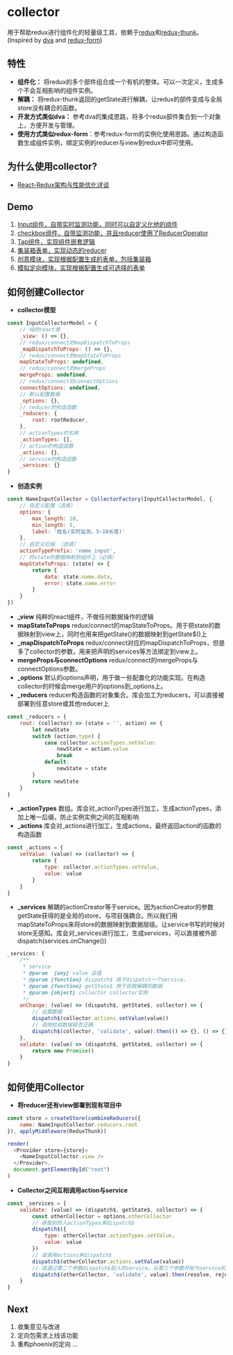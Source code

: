 # collector

用于帮助redux进行组件化的轻量级工具，依赖于[redux](https://github.com/reactjs/redux)和[redux-thunk](https://github.com/gaearon/redux-thunk)。(Inspired by [dva](https://github.com/dvajs/dva) and  [redux-form](https://github.com/erikras/redux-form))

## 特性
 - **组件化：** 将redux的多个部件组合成一个有机的整体。可以一次定义，生成多个不会互相影响的组件实例。
 - **解耦：** 将redux-thunk返回的getState进行解耦，让redux的部件变成与全局store没有耦合的函数。
 - **开发方式类似dva：** 参考dva的集成思路，将多个redux部件集合到一个对象上，方便开发与管理。
 - **使用方式类似redux-form**：参考redux-form的实例化使用思路。通过构造函数生成组件实例，绑定实例的reducer与view到redux中即可使用。
 
## 为什么使用collector?

- [React-Redux架构与性能优化详谈](http://km.oa.com/group/29108/articles/show/317042)

## Demo

 1. [Input组件，自带实时监测功能，同时可以自定义化他的组件](https://codesandbox.io/s/github/JanzenZhangChen/collector/tree/master/CollectorDemo)
 2. [checkbox组件，自带监测功能，并且reducer使用了ReducerOperator](https://codesandbox.io/s/github/JanzenZhangChen/collector/tree/master/CollectorOperatorDemo)
 3. [Tap组件，实现组件嵌套逻辑](https://codesandbox.io/s/github/JanzenZhangChen/collector/tree/master/CollectorWrapDemo)
 4. [集装箱表单，实现动态的reducer](https://codesandbox.io/s/github/JanzenZhangChen/collector/tree/master/CollectorDynamicDemo)
 5. [创意模块，实现根据配置生成的表单，包括集装箱](https://codesandbox.io/s/github/JanzenZhangChen/collector/tree/master/CollectorCreativesDemo)
 6. [模拟定向模块，实现根据配置生成可选择的表单](https://codesandbox.io/s/github/JanzenZhangChen/collector/tree/master/CollectorTargetsDemo)

## 如何创建Collector

 - **collector模型**
 
```javascript
const InputCollectorModel = {
    // 纯的react类
    _view: () => {},
    // redux/connect的mapDispatchToProps
    _mapDispatchToProps: () => {},
    // redux/connect的mapStateToProps
    mapStateToProps: undefined,
    // redux/connect的mergeProps
    mergeProps: undefined,
    // redux/connect的connectOptions
    connectOptions: undefined,
    // 默认配置数据
    _options: {},
    // reducer的构造函数
    _reducers: {
        root: rootReducer,
    },
    // actionTypes的名称
    _actionTypes: [],
    // action的构造函数
    _actions: {},
    // service的构造函数
    _services: {}
}
```
 - **创造实例**
```javascript
const NameInputCollector = CollectorFactory(InputCollectorModel, {
    // 自定义配置（选填）
    options: {
        max_length: 10,
        min_length: 5,
        label: '姓名(实时监测，5~10长度)'
    },
    // 自定义后缀 （选填）
    actionTypePrefix: 'name_input',
    // 将state的数据映射到组件上（必填）
    mapStateToProps: (state) => {
        return {
            data: state.name.data,
            error: state.name.error
        }
    }
})
```
 - **_view**
 纯粹的react组件，不做任何数据操作的逻辑
 - **mapStateToProps**
 redux/connect的mapStateToProps。用于把state的数据映射到view上，同时也用来把getState()的数据映射到getState$()上
 - **_mapDispatchToProps**
 redux/connect对应的mapDispatchToProps，但是多了collector的参数，用来把声明的services等方法绑定到view上。
 - **mergeProps与connectOptions**
 redux/connect的mergeProps与connectOptions参数。
 - **_options**
 默认的options声明，用于做一些配置化的功能实现。在构造collector的时候会merge用户的options到_options上。
 - **_reducers** 
 reducer构造函数的对象集合。库会加工为reducers，可以直接被部署到任意store或其他reducer上

```javascript
const _reducers = {
    root: (collector) => (state = '', action) => {
        let newState
        switch (action.type) {
            case collector.actionTypes.setValue:
                newState = action.value
                break
            default:
                newState = state
        }
        return newState
    }
}
```
 
 - **_actionTypes**
 数组。库会对_actionTypes进行加工，生成actionTypes，添加上唯一后缀，防止实例实例之间的互相影响
 - **_actions**
 库会对_actions进行加工，生成actions，最终返回action的函数的构造函数
```javascript
const _actions = {
    setValue: (value) => (collector) => {
        return {
            type: collector.actionTypes.setValue,
            value: value
        }
    }
}
```
 - **_services**
 解耦的actionCreator等于service。因为actionCreator的参数getState获得的是全局的store，与项目强耦合。所以我们用mapStateToProps来将store的数据映射到数据层级。让service书写的时候对store无感知。库会对_services进行加工，生成services，可以直接被外部dispatch(services.onChange())
```javascript
_services: {
    /**
     * service
     * @param  {any} value 设值
     * @param {function} dispatch$ 用于dispatch一个service。
     * @param {function} getState$ 用于获取解耦的数据
     * @param {object} collector collector实例
     */
    onChange: (value) => (dispatch$, getState$, collector) => {
        // 设置数据
        dispatch$(collector.actions.setValue(value))
        // 调用检验数据是否正确
        dispatch$(collector, 'validate', value).then(() => {}, () => {})
    },
    validate: (value) => (dispatch$, getState$, collector) => {
        return new Promise()
    }
}
```

## 如何使用Collector

 - **将reducer还有view部署到现有项目中**
```javascript
const store = createStore(combineReducers({
    name: NameInputCollector.reducers.root
}), applyMiddleware(ReduxThunk))

render(
  <Provider store={store}>
    <NameInputCollector.view />
  </Provider>,
  document.getElementById("root")
)
```

 - **Collector之间互相调用action与service**
```javascript
const _services = {
    validate: (value) => (dispatch$, getState$, collector) => {
        const otherCollector = options.otherCollector
        // 获取别的人actionTypes来dispatch$
        dispatch$({
            type: otherCollector.actionTypes.setValue,
            value: value
        })
        // 或调用actions来dispatch$
        dispatch$(otherCollector.actions.setValue(value))
        // 或通过第二个参数dispatch$别人的service。从第三个参数开始为service的参数
        dispatch$(otherCollector, 'validate', value).then(resolve, reject)   
    }
}
```

## Next

 1. 收集意见与改进
 3. 定向包需求上线该功能
 4. 重构phoenix的定向
...